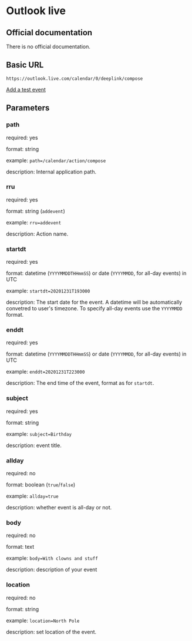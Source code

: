 # Outlook live

## Official documentation
There is no official documentation.

## Basic URL
`https://outlook.live.com/calendar/0/deeplink/compose`

[Add a test event](https://outlook.live.com/calendar/0/deeplink/compose?path=/calendar/action/compose&rru=addevent&startdt=20201231T193000&enddt=20201231T223000&subject=Birthday&body=With%20clowns%20and%20stuff&location=North%20Pole)

## Parameters

### path
required: yes

format: string

example: `path=/calendar/action/compose`

description: Internal application path.

### rru
required: yes

format: string (`addevent`)

example: `rru=addevent`

description: Action name.

### startdt
required: yes

format: datetime (`YYYYMMDDTHHmmSS`) or date (`YYYYMMDD`, for all-day events) in UTC

example: `startdt=20201231T193000`

description: The start date for the event.
A datetime will be automatically convetred to user's timezone.
To specify all-day events use the `YYYYMMDD` format.

### enddt
required: yes

format: datetime (`YYYYMMDDTHHmmSS`) or date (`YYYYMMDD`, for all-day events) in UTC

example: `enddt=20201231T223000`

description: The end time of the event, format as for `startdt`.

### subject
required: yes

format: string

example: `subject=Birthday`

description: event title.

### allday
required: no

format: boolean (`true`/`false`)

example: `allday=true`

description: whether event is all-day or not.

### body
required: no

format: text

example: `body=With clowns and stuff`

description: description of your event

### location
required: no

format: string

example: `location=North Pole`

description: set location of the event.
